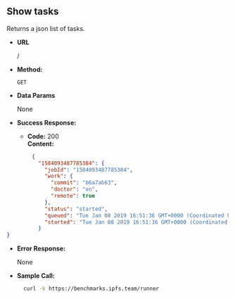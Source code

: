 **Show tasks**
----
  Returns a json list of tasks.

* **URL**

  /

* **Method:**

  `GET`

* **Data Params**

  None

* **Success Response:**

  * **Code:** 200 <br />
    **Content:**
```json
        {
          "1584093487785384": {
            "jobId": "1584093487785384",
            "work": {
              "commit": "b6a7ab63",
              "doctor": "on",
              "remote": true
            },
            "status": "started",
            "queued": "Tue Jan 08 2019 16:51:36 GMT+0000 (Coordinated Universal Time)",
            "started": "Tue Jan 08 2019 16:51:36 GMT+0000 (Coordinated Universal Time)"
          }
}
```

* **Error Response:**

  None

* **Sample Call:**

  ```bash
    curl -k https://benchmarks.ipfs.team/runner
  ```